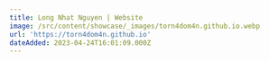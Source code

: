 ```yaml
---
title: Long Nhat Nguyen | Website
image: /src/content/showcase/_images/torn4dom4n.github.io.webp
url: 'https://torn4dom4n.github.io'
dateAdded: 2023-04-24T16:01:09.000Z
---
```


